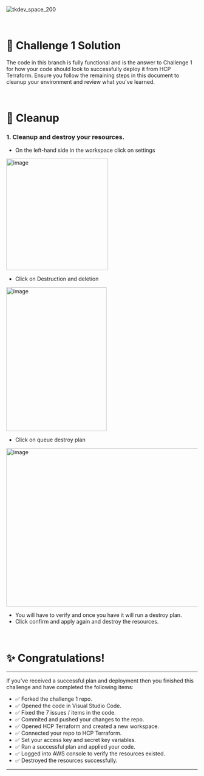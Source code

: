 ![tkdev_space_200](https://github.com/user-attachments/assets/31af05be-97b5-4d4e-82ef-4f23203eb7ac)

<br>

# 🔑 Challenge 1 Solution

The code in this branch is fully functional and is the answer to Challenge 1 for how your code should look to successfully deploy it from HCP Terraform. Ensure you follow the remaining steps in this document to cleanup your environment and review what you've learned.

<br>

# 🧼 Cleanup

### 1. Cleanup and destroy your resources.

- On the left-hand side in the workspace click on settings

<img width="268" height="294" alt="image" src="https://github.com/user-attachments/assets/4f11f1a9-1ee2-404e-80e6-06a740e2a696" />

- Click on Destruction and deletion

<img width="264" height="379" alt="image" src="https://github.com/user-attachments/assets/eb081cc0-a19e-471f-be0b-a2fbec3163ae" />

- Click on queue destroy plan

<img width="602" height="417" alt="image" src="https://github.com/user-attachments/assets/8d2b0dce-81d3-410f-a5c7-f136c85d93df" />

- You will have to verify and once you have it will run a destroy plan.
- Click confirm and apply again and destroy the resources.

<br>

# ✨ Congratulations!

***

If you've received a successful plan and deployment then you finished this challenge and have completed the following items:
- ✅ Forked the challenge 1 repo.
- ✅ Opened the code in Visual Studio Code.
- ✅ Fixed the 7 issues / items in the code.
- ✅ Commited and pushed your changes to the repo.
- ✅ Opened HCP Terraform and created a new workspace.
- ✅ Connected your repo to HCP Terraform.
- ✅ Set your access key and secret key variables.
- ✅ Ran a successful plan and applied your code.
- ✅ Logged into AWS console to verify the resources existed.
- ✅ Destroyed the resources successfully.

***
